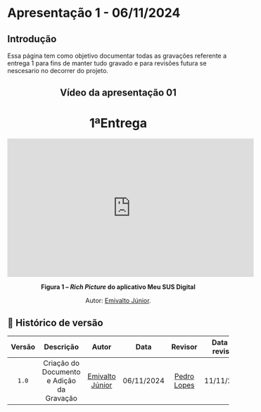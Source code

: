 # Apresentação 1 - 06/11/2024

## Introdução 
Essa página tem como objetivo documentar todas as gravações referente a entrega 1 para fins de manter tudo gravado e para revisões futura se nescesario no decorrer do projeto.

<center>

## Vídeo da apresentação 01


# 1ªEntrega 


<iframe width="560" height="315" src="https://www.youtube.com/embed/Cj8_GY2w_iM" frameborder="0" allowfullscreen></iframe>

</center>


<div align="center">
    <p><strong>Figura 1 – <em>Rich Picture</em> do aplicativo Meu SUS Digital</strong></p>
    <p>Autor: <a href="https://github.com/EmivaltoJrr">Emivalto Júnior</a>.</p>
</div>


## 📑 Histórico de versão
| Versão |          Descrição              |     Autor      |      Data      |   Revisor     |    Data de revisão    |  
|:------:|:-------------------------------:|:--------------:|:--------------:|:-------------:|:---------------------:|
|  `1.0`  | Criação do Documento e Adição da Gravação |[Emivalto Júnior](https://github.com/EmivaltoJrr)| 06/11/2024  | [Pedro Lopes](https://github.com/pLopess) | 11/11/2024 |
